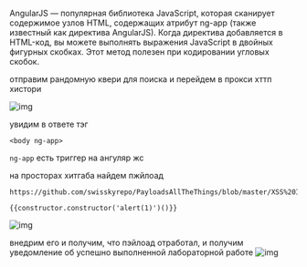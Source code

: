 AngularJS — популярная библиотека JavaScript, которая сканирует содержимое узлов HTML, содержащих атрибут ng-app (также известный как директива AngularJS). Когда директива добавляется в HTML-код, вы можете выполнять выражения JavaScript в двойных фигурных скобках. Этот метод полезен при кодировании угловых скобок.


отправим рандомную квери для поиска и перейдем в прокси хттп хистори

![img](https://github.com/adyatlove/PortSwiggerAcademy/blob/main/13.%20%D0%A1ross-site%20scripting%20(XSS)/8.%20DOM%20XSS%20in%20AngularJS%20expression%20with%20angle%20brackets%20and%20double%20quotes%20HTML-encoded/pics%20for%20walktrough/1.png)

увидим в ответе тэг

   `<body ng-app>`

`ng-app` есть триггер на ангуляр жс

на просторах хитгаба найдем пжйлоад
```
https://github.com/swisskyrepo/PayloadsAllTheThings/blob/master/XSS%20Injection/XSS%20in%20Angular.md
```
```
{{constructor.constructor('alert(1)')()}}
```
![img](https://github.com/adyatlove/PortSwiggerAcademy/blob/main/13.%20%D0%A1ross-site%20scripting%20(XSS)/8.%20DOM%20XSS%20in%20AngularJS%20expression%20with%20angle%20brackets%20and%20double%20quotes%20HTML-encoded/pics%20for%20walktrough/2.png)

внедрим его и получим, что пэйлоад отработал, и получим уведомление об успешно выполненной лабораторной работе
![img](https://github.com/adyatlove/PortSwiggerAcademy/blob/main/13.%20%D0%A1ross-site%20scripting%20(XSS)/8.%20DOM%20XSS%20in%20AngularJS%20expression%20with%20angle%20brackets%20and%20double%20quotes%20HTML-encoded/pics%20for%20walktrough/3.png)
